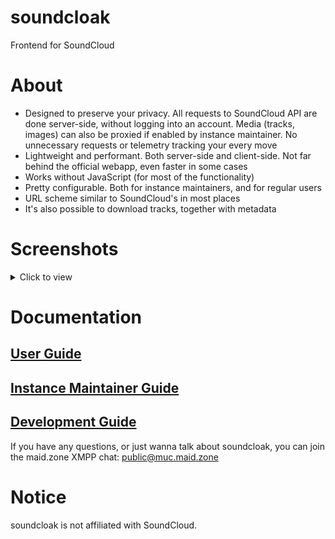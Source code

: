 # soundcloak
Frontend for SoundCloud

# About
- Designed to preserve your privacy. All requests to SoundCloud API are done server-side, without logging into an account. Media (tracks, images) can also be proxied if enabled by instance maintainer. No unnecessary requests or telemetry tracking your every move
- Lightweight and performant. Both server-side and client-side. Not far behind the official webapp, even faster in some cases
- Works without JavaScript (for most of the functionality)
- Pretty configurable. Both for instance maintainers, and for regular users
- URL scheme similar to SoundCloud's in most places
- It's also possible to download tracks, together with metadata

# Screenshots
<details>
<summary>Click to view</summary>

![Main page](docs/screenshots/1.png)
!["soundcloud" profile page. The description is expanded. GetWebProfiles is enabled in backend](docs/screenshots/2.png)
!["soundcloud/upload-your-first-track" track page. ShowAudio is enabled, Player is Restream and Streaming audio is "best" in frontend](docs/screenshots/3.png)
</details>

# Documentation
## [User Guide](docs/USER_GUIDE.md)
## [Instance Maintainer Guide](docs/INSTANCE_GUIDE.md)
## [Development Guide](docs/DEV_GUIDE.md)

If you have any questions, or just wanna talk about soundcloak, you can join the maid.zone XMPP chat: [public@muc.maid.zone](xmpp:public@muc.maid.zone?join)

# Notice
soundcloak is not affiliated with SoundCloud.